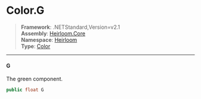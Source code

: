 # Color.G

> **Framework**: .NETStandard,Version=v2.1  
> **Assembly**: [Heirloom.Core][0]  
> **Namespace**: [Heirloom][0]  
> **Type**: [Color][1]  

--------------------------------------------------------------------------------

#### G

The green component.

```cs
public float G
```

[0]: ..\Heirloom.Core.md
[1]: Heirloom.Color.md
